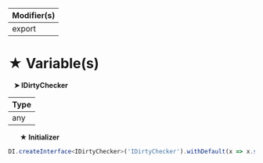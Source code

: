 | Modifier(s)                            |
|----------------------------------------|
| export |

# &#9733; Variable(s)

&nbsp;&nbsp; **&#10148; IDirtyChecker**

| Type                        |
|-----------------------------|
| any |

&nbsp;&nbsp;&nbsp;&nbsp;&nbsp; **&#9733; Initializer**

```ts
DI.createInterface<IDirtyChecker>('IDirtyChecker').withDefault(x => x.singleton(DirtyChecker))
```